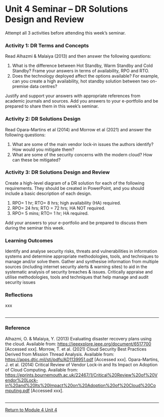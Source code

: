 # Unit 4 Seminar – DR Solutions Design and Review

Attempt all 3 activities before attending this week’s seminar.

### Activity 1: DR Terms and Concepts
Read Alhazmi & Malaiya (2013) and then answer the following questions:
1. What is the difference between Hot Standby, Warm Standby and Cold Standby? Frame your answers in terms of availability, RPO and RTO.
2. Does the technology deployed affect the options available? For example, can you create a high availability, hot standby solution between two on-premise data centres?

Justify and support your answers with appropriate references from academic journals and sources. Add you answers to your e-portfolio and be prepared to share them in this week’s seminar.

### Activity 2: DR Solutions Design
Read Opara-Martins et al (2014) and Morrow et al (2021) and answer the following questions:
1. What are some of the main vendor lock-in issues the authors identify? How would you mitigate them?
2. What are some of the security concerns with the modern cloud? How can these be mitigated?

### Activity 3: DR Solutions Design and Review
Create a high-level diagram of a DR solution for each of the following requirements. They should be created in PowerPoint, and you should include a basic description of each design.
1. RPO= 1 hr; RTO= 8 hrs; high availability (HA) required.
2. RPO= 24 hrs; RTO = 72 hrs; HA NOT required.
3. RPO= 5 mins; RTO= 1 hr; HA required.
   
Add your answers to your e-portfolio and be prepared to discuss them during the seminar this week.

### Learning Outcomes
Identify and analyse security risks, threats and vulnerabilities in information systems and determine appropriate methodologies, tools, and techniques to manage and/or solve them.
Gather and synthesise information from multiple sources (including internet security alerts & warning sites) to aid in the systematic analysis of security breaches & issues.
Critically appraise and utilise methodologies, tools and techniques that help manage and audit security issues

### Reflections
xxx 
<br><br>

---

### Reference
Alhazmi, O. & Malaiya, Y. (2013) Evaluating disaster recovery plans using the cloud. Available from: https://ieeexplore.ieee.org/document/6517700 [Accessed xxx].
Morrow, T. et al. (2021) Cloud Security Best Practices Derived from Mission Thread Analysis. Available from: https://apps.dtic.mil/sti/pdfs/AD1139951.pdf [Accessed xxx].
Opara-Martins, J. et al. (2014) Critical Review of Vendor Lock-in and Its Impact on Adoption of Cloud Computing. Available from: https://eprints.bournemouth.ac.uk/22467/1/Critical%20Review%20of%20Vendor%20Lock-in%20and%20Its%20Impact%20on%20Adoption%20of%20Cloud%20Computing.pdf [Accessed xxx].
<br><br>

---

[Return to Module 4 Unit 4](ISM_Unit04.md)
